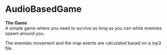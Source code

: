 # AudioBasedGame

**The Game** <br>
A simple game where you need to survive as long as you can while enemies spawn around you.

The enemies movement and the map events are calculated based on a mp3 file.
